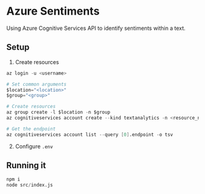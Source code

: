 # Azure Sentiments

Using Azure Cognitive Services API to identify sentiments within a text.

## Setup

1. Create resources
```s
az login -u <username>

# Set common arguments
$location="<location>"
$group="<group>"

# Create resources
az group create -l $location -n $group
az cognitiveservices account create --kind textanalytics -n <resource_name> -l $location -g $group --sku F0

# Get the endpoint
az cognitiveservices account list --query [0].endpoint -o tsv
```

2. Configure `.env`

## Running it

```s
npm i
node src/index.js
```
